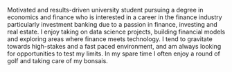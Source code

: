Motivated and results-driven university student pursuing a degree in economics and finance who is interested in a career in the finance industry particularly investment banking due to a passion in finance, investing and real estate. I enjoy taking on data science projects, building financial models and exploring areas where finance meets technology. I tend to gravitate towards high-stakes and a fast paced environment, and am always looking for opportunities to test my limits. In my spare time I often enjoy a round of golf and taking care of my bonsais.
